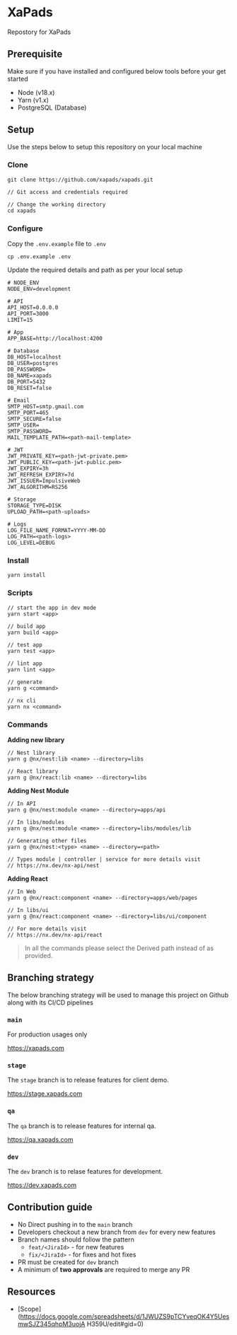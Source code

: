 # XaPads

Repostory for XaPads

## Prerequisite

Make sure if you have installed and configured below tools before your get started

- Node (v18.x)
- Yarn (v1.x)
- PostgreSQL (Database)

## Setup

Use the steps below to setup this repository on your local machine

### Clone

```
git clone https://github.com/xapads/xapads.git

// Git access and credentials required

// Change the working directory
cd xapads
```

### Configure

Copy the `.env.example` file to `.env`

```
cp .env.example .env
```

Update the required details and path as per your local setup

```
# NODE_ENV
NODE_ENV=development

# API
API_HOST=0.0.0.0
API_PORT=3000
LIMIT=15

# App
APP_BASE=http://localhost:4200

# Database
DB_HOST=localhost
DB_USER=postgres
DB_PASSWORD=
DB_NAME=xapads
DB_PORT=5432
DB_RESET=false

# Email
SMTP_HOST=smtp.gmail.com
SMTP_PORT=465
SMTP_SECURE=false
SMTP_USER=
SMTP_PASSWORD=
MAIL_TEMPLATE_PATH=<path-mail-template>

# JWT
JWT_PRIVATE_KEY=<path-jwt-private.pem>
JWT_PUBLIC_KEY=<path-jwt-public.pem>
JWT_EXPIRY=3h
JWT_REFRESH_EXPIRY=7d
JWT_ISSUER=ImpulsiveWeb
JWT_ALGORITHM=RS256

# Storage
STORAGE_TYPE=DISK
UPLOAD_PATH=<path-uploads>

# Logs
LOG_FILE_NAME_FORMAT=YYYY-MM-DD
LOG_PATH=<path-logs>
LOG_LEVEL=DEBUG
```

### Install

```
yarn install
```

### Scripts

```
// start the app in dev mode
yarn start <app>

// build app
yarn build <app>

// test app
yarn test <app>

// lint app
yarn lint <app>

// generate
yarn g <command>

// nx cli
yarn nx <command>
```

### Commands

**Adding new library**

```
// Nest library
yarn g @nx/nest:lib <name> --directory=libs

// React library
yarn g @nx/react:lib <name> --directory=libs
```

**Adding Nest Module**

```
// In API
yarn g @nx/nest:module <name> --directory=apps/api

// In libs/modules
yarn g @nx/nest:module <name> --directory=libs/modules/lib

// Generating other files
yarn g @nx/nest:<type> <name> --directory=<path>

// Types module | controller | service for more details visit
// https://nx.dev/nx-api/nest

```

**Adding React**

```
// In Web
yarn g @nx/react:component <name> --directory=apps/web/pages

// In libs/ui
yarn g @nx/react:component <name> --directory=libs/ui/component

// For more details visit
// https://nx.dev/nx-api/react
```

> In all the commands please select the Derived path instead of as provided.

## Branching strategy

The below branching strategy will be used to manage this project on Github along with its CI/CD pipelines

### `main`

For production usages only

https://xapads.com

### `stage`

The `stage` branch is to release features for client demo.

https://stage.xapads.com

### `qa`

The `qa` branch is to release features for internal qa.

https://qa.xapads.com

### `dev`

The `dev` branch is to relase features for development.

https://dev.xapads.com

## Contribution guide

- No Direct pushing in to the `main` branch
- Developers checkout a new branch from `dev` for every new features
- Branch names should follow the pattern
  - `feat/<JiraId>` - for new features
  - `fix/<JiraId>` - for fixes and hot fixes
- PR must be created for `dev` branch
- A minimum of **two approvals** are required to merge any PR

## Resources

- [Scope](https://docs.google.com/spreadsheets/d/1JWUZS9pTCYveqOK4Y5UesmwSJZ345qhpM3uojA H359U/edit#gid=0)
